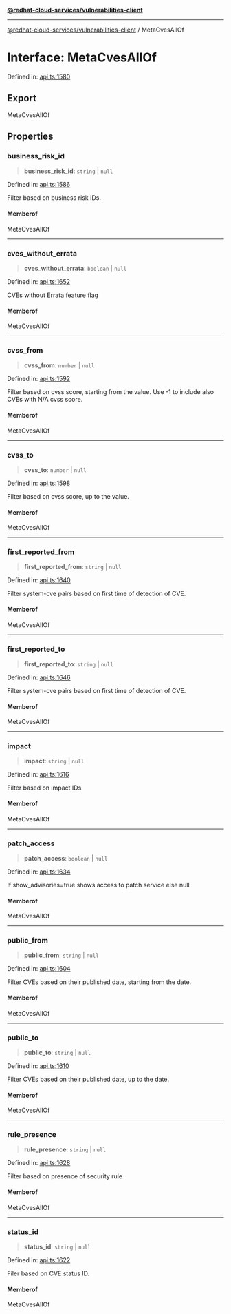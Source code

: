 [**@redhat-cloud-services/vulnerabilities-client**](../README.md)

***

[@redhat-cloud-services/vulnerabilities-client](../globals.md) / MetaCvesAllOf

# Interface: MetaCvesAllOf

Defined in: [api.ts:1580](https://github.com/charlesmulder/javascript-clients/blob/main/packages/vulnerabilities/api.ts#L1580)

## Export

MetaCvesAllOf

## Properties

### business\_risk\_id

> **business\_risk\_id**: `string` \| `null`

Defined in: [api.ts:1586](https://github.com/charlesmulder/javascript-clients/blob/main/packages/vulnerabilities/api.ts#L1586)

Filter based on business risk IDs.

#### Memberof

MetaCvesAllOf

***

### cves\_without\_errata

> **cves\_without\_errata**: `boolean` \| `null`

Defined in: [api.ts:1652](https://github.com/charlesmulder/javascript-clients/blob/main/packages/vulnerabilities/api.ts#L1652)

CVEs without Errata feature flag

#### Memberof

MetaCvesAllOf

***

### cvss\_from

> **cvss\_from**: `number` \| `null`

Defined in: [api.ts:1592](https://github.com/charlesmulder/javascript-clients/blob/main/packages/vulnerabilities/api.ts#L1592)

Filter based on cvss score, starting from the value. Use -1 to include also CVEs with N/A cvss score.

#### Memberof

MetaCvesAllOf

***

### cvss\_to

> **cvss\_to**: `number` \| `null`

Defined in: [api.ts:1598](https://github.com/charlesmulder/javascript-clients/blob/main/packages/vulnerabilities/api.ts#L1598)

Filter based on cvss score, up to the value.

#### Memberof

MetaCvesAllOf

***

### first\_reported\_from

> **first\_reported\_from**: `string` \| `null`

Defined in: [api.ts:1640](https://github.com/charlesmulder/javascript-clients/blob/main/packages/vulnerabilities/api.ts#L1640)

Filter system-cve pairs based on first time of detection of CVE.

#### Memberof

MetaCvesAllOf

***

### first\_reported\_to

> **first\_reported\_to**: `string` \| `null`

Defined in: [api.ts:1646](https://github.com/charlesmulder/javascript-clients/blob/main/packages/vulnerabilities/api.ts#L1646)

Filter system-cve pairs based on first time of detection of CVE.

#### Memberof

MetaCvesAllOf

***

### impact

> **impact**: `string` \| `null`

Defined in: [api.ts:1616](https://github.com/charlesmulder/javascript-clients/blob/main/packages/vulnerabilities/api.ts#L1616)

Filter based on impact IDs.

#### Memberof

MetaCvesAllOf

***

### patch\_access

> **patch\_access**: `boolean` \| `null`

Defined in: [api.ts:1634](https://github.com/charlesmulder/javascript-clients/blob/main/packages/vulnerabilities/api.ts#L1634)

If show_advisories=true shows access to patch service else null

#### Memberof

MetaCvesAllOf

***

### public\_from

> **public\_from**: `string` \| `null`

Defined in: [api.ts:1604](https://github.com/charlesmulder/javascript-clients/blob/main/packages/vulnerabilities/api.ts#L1604)

Filter CVEs based on their published date, starting from the date.

#### Memberof

MetaCvesAllOf

***

### public\_to

> **public\_to**: `string` \| `null`

Defined in: [api.ts:1610](https://github.com/charlesmulder/javascript-clients/blob/main/packages/vulnerabilities/api.ts#L1610)

Filter CVEs based on their published date, up to the date.

#### Memberof

MetaCvesAllOf

***

### rule\_presence

> **rule\_presence**: `string` \| `null`

Defined in: [api.ts:1628](https://github.com/charlesmulder/javascript-clients/blob/main/packages/vulnerabilities/api.ts#L1628)

Filter based on presence of security rule

#### Memberof

MetaCvesAllOf

***

### status\_id

> **status\_id**: `string` \| `null`

Defined in: [api.ts:1622](https://github.com/charlesmulder/javascript-clients/blob/main/packages/vulnerabilities/api.ts#L1622)

Filer based on CVE status ID.

#### Memberof

MetaCvesAllOf
